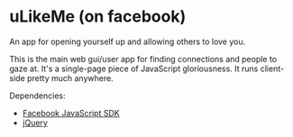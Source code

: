 # uLikeMe (on facebook)
An app for opening yourself up and allowing others to love you.

This is the main web gui/user app for finding connections and people to gaze at.
It's a single-page piece of JavaScript gloriousness. It runs client-side pretty much anywhere.

Dependencies:
- [Facebook JavaScript SDK](https://developers.facebook.com/docs/javascript)
- [jQuery](http://jquery.com)
